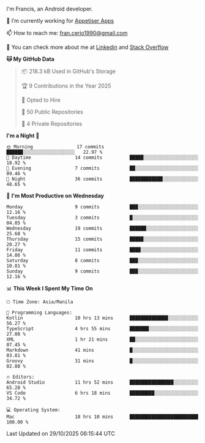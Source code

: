 
I'm Francis, an Android developer.

🔭 I’m currently working for [Appetiser Apps](http://appetiser.com.au)

📫 How to reach me: fran.cerio1990@gmail.com

👀 You can check more about me at [Linkedin](https://www.linkedin.com/in/francerio/) and [Stack Overflow](https://stackoverflow.com/users/1614267/fran-ceriu)



<!--START_SECTION:waka-->
**🐱 My GitHub Data** 

> 📦 218.3 kB Used in GitHub's Storage 
 > 
> 🏆 9 Contributions in the Year 2025
 > 
> 💼 Opted to Hire
 > 
> 📜 50 Public Repositories 
 > 
> 🔑 4 Private Repositories 
 > 
**I'm a Night 🦉** 

```text
🌞 Morning                17 commits          ██████░░░░░░░░░░░░░░░░░░░   22.97 % 
🌆 Daytime                14 commits          █████░░░░░░░░░░░░░░░░░░░░   18.92 % 
🌃 Evening                7 commits           ██░░░░░░░░░░░░░░░░░░░░░░░   09.46 % 
🌙 Night                  36 commits          ████████████░░░░░░░░░░░░░   48.65 % 
```
📅 **I'm Most Productive on Wednesday** 

```text
Monday                   9 commits           ███░░░░░░░░░░░░░░░░░░░░░░   12.16 % 
Tuesday                  3 commits           █░░░░░░░░░░░░░░░░░░░░░░░░   04.05 % 
Wednesday                19 commits          ██████░░░░░░░░░░░░░░░░░░░   25.68 % 
Thursday                 15 commits          █████░░░░░░░░░░░░░░░░░░░░   20.27 % 
Friday                   11 commits          ████░░░░░░░░░░░░░░░░░░░░░   14.86 % 
Saturday                 8 commits           ███░░░░░░░░░░░░░░░░░░░░░░   10.81 % 
Sunday                   9 commits           ███░░░░░░░░░░░░░░░░░░░░░░   12.16 % 
```


📊 **This Week I Spent My Time On** 

```text
🕑︎ Time Zone: Asia/Manila

💬 Programming Languages: 
Kotlin                   10 hrs 13 mins      ██████████████░░░░░░░░░░░   56.27 % 
TypeScript               4 hrs 55 mins       ███████░░░░░░░░░░░░░░░░░░   27.08 % 
XML                      1 hr 21 mins        ██░░░░░░░░░░░░░░░░░░░░░░░   07.45 % 
Markdown                 41 mins             █░░░░░░░░░░░░░░░░░░░░░░░░   03.81 % 
Groovy                   31 mins             █░░░░░░░░░░░░░░░░░░░░░░░░   02.88 % 

🔥 Editors: 
Android Studio           11 hrs 52 mins      ████████████████░░░░░░░░░   65.28 % 
VS Code                  6 hrs 18 mins       █████████░░░░░░░░░░░░░░░░   34.72 % 

💻 Operating System: 
Mac                      18 hrs 10 mins      █████████████████████████   100.00 % 
```


 Last Updated on 29/10/2025 06:15:44 UTC
<!--END_SECTION:waka-->
